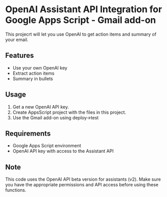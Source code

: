 # OpenAI Assistant API Integration for Google Apps Script - Gmail add-on

This projecrt will let you use OpenAI to get action items and summary of your email.

## Features

- Use your own OpenAI key
- Extract action items
- Summary in bullets

## Usage

1. Get a new OpenAI API key.
2. Create AppsScript project with the files in this project.
3. Use the Gmail add-on using deploy->test

## Requirements

- Google Apps Script environment
- OpenAI API key with access to the Assistant API

## Note

This code uses the OpenAI API beta version for assistants (v2). Make sure you have the appropriate permissions and API access before using these functions.
